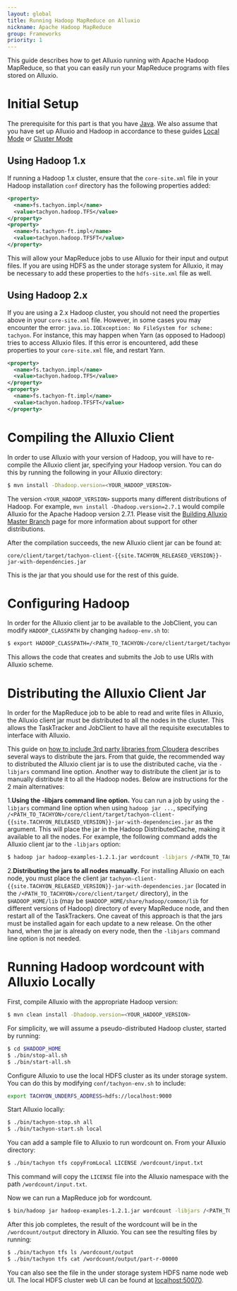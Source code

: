 ```yaml
---
layout: global
title: Running Hadoop MapReduce on Alluxio
nickname: Apache Hadoop MapReduce
group: Frameworks
priority: 1
---
```


This guide describes how to get Alluxio running with Apache Hadoop MapReduce, so that you can easily
run your MapReduce programs with files stored on Alluxio.

# Initial Setup

The prerequisite for this part is that you have [Java](Java-Setup.html). We also assume that you have 
set up Alluxio and Hadoop in accordance to these guides [Local Mode](Running-Alluxio-Locally.html) or
[Cluster Mode](Running-Alluxio-on-a-Cluster.html)

## Using Hadoop 1.x

If running a Hadoop 1.x cluster, ensure that the `core-site.xml` file in your Hadoop installation
`conf` directory has the following properties added:

```xml
<property>
  <name>fs.tachyon.impl</name>
  <value>tachyon.hadoop.TFS</value>
</property>
<property>
  <name>fs.tachyon-ft.impl</name>
  <value>tachyon.hadoop.TFSFT</value>
</property>
```

This will allow your MapReduce jobs to use Alluxio for their input and output files. If you are
using HDFS as the under storage system for Alluxio, it may be necessary to add these properties to
the `hdfs-site.xml` file as well.

## Using Hadoop 2.x

If you are using a 2.x Hadoop cluster, you should not need the properties above in your
`core-site.xml` file. However, in some cases you may encounter the error:
`java.io.IOException: No FileSystem for scheme: tachyon`. For instance, this may happen when Yarn 
(as opposed to Hadoop) tries to access Alluxio files. If this error is encountered, add these 
properties to your `core-site.xml` file, and restart Yarn.

```xml
<property>
  <name>fs.tachyon.impl</name>
  <value>tachyon.hadoop.TFS</value>
</property>
<property>
  <name>fs.tachyon-ft.impl</name>
  <value>tachyon.hadoop.TFSFT</value>
</property>
```

# Compiling the Alluxio Client

In order to use Alluxio with your version of Hadoop, you will have to re-compile the Alluxio client
jar, specifying your Hadoop version. You can do this by running the following in your Alluxio
directory:

```bash
$ mvn install -Dhadoop.version=<YOUR_HADOOP_VERSION>
```

The version `<YOUR_HADOOP_VERSION>` supports many different distributions of Hadoop. For example,
`mvn install -Dhadoop.version=2.7.1` would compile Alluxio for the Apache Hadoop version 2.7.1.
Please visit the
[Building Alluxio Master Branch](Building-Alluxio-Master-Branch.html#distro-support) page for more
information about support for other distributions.

After the compilation succeeds, the new Alluxio client jar can be found at:

    core/client/target/tachyon-client-{{site.TACHYON_RELEASED_VERSION}}-jar-with-dependencies.jar

This is the jar that you should use for the rest of this guide.

# Configuring Hadoop

In order for the Alluxio client jar to be available to the JobClient, you can modify
`HADOOP_CLASSPATH` by changing `hadoop-env.sh` to:

```bash
$ export HADOOP_CLASSPATH=/<PATH_TO_TACHYON>/core/client/target/tachyon-client-{{site.TACHYON_RELEASED_VERSION}}-jar-with-dependencies.jar
```

This allows the code that creates and submits the Job to use URIs with Alluxio scheme.

# Distributing the Alluxio Client Jar

In order for the MapReduce job to be able to read and write files in Alluxio, the Alluxio client jar
must be distributed to all the nodes in the cluster. This allows the TaskTracker and JobClient to
have all the requisite executables to interface with Alluxio.

This guide on
[how to include 3rd party libraries from Cloudera](http://blog.cloudera.com/blog/2011/01/how-to-include-third-party-libraries-in-your-map-reduce-job/)
describes several ways to distribute the jars. From that guide, the recommended way to distributed
the Alluxio client jar is to use the distributed cache, via the `-libjars` command line option.
Another way to distribute the client jar is to manually distribute it to all the Hadoop nodes.
Below are instructions for the 2 main alternatives:

1.**Using the -libjars command line option.**
You can run a job by using the `-libjars` command line option when using `hadoop jar ...`, 
specifying
`/<PATH_TO_TACHYON>/core/client/target/tachyon-client-{{site.TACHYON_RELEASED_VERSION}}-jar-with-dependencies.jar`
as the argument. This will place the jar in the Hadoop DistributedCache, making it available to all
the nodes. For example, the following command adds the Alluxio client jar to the `-libjars` option:

```bash
$ hadoop jar hadoop-examples-1.2.1.jar wordcount -libjars /<PATH_TO_TACHYON>/core/client/target/tachyon-client-{{site.TACHYON_RELEASED_VERSION}}-jar-with-dependencies.jar <INPUT FILES> <OUTPUT DIRECTORY>`
```

2.**Distributing the jars to all nodes manually.**
For installing Alluxio on each node, you must place the client jar
`tachyon-client-{{site.TACHYON_RELEASED_VERSION}}-jar-with-dependencies.jar`
(located in the `/<PATH_TO_TACHYON>/core/client/target/` directory), in the `$HADOOP_HOME/lib`
(may be `$HADOOP_HOME/share/hadoop/common/lib` for different versions of Hadoop) directory of every
MapReduce node, and then restart all of the TaskTrackers. One caveat of this approach is that the
jars must be installed again for each update to a new release. On the other hand, when the jar is 
already on every node, then the `-libjars` command line option is not needed.

# Running Hadoop wordcount with Alluxio Locally

First, compile Alluxio with the appropriate Hadoop version:

```bash
$ mvn clean install -Dhadoop.version=<YOUR_HADOOP_VERSION>
```

For simplicity, we will assume a pseudo-distributed Hadoop cluster, started by running:

```bash
$ cd $HADOOP_HOME
$ ./bin/stop-all.sh
$ ./bin/start-all.sh
```

Configure Alluxio to use the local HDFS cluster as its under storage system. You can do this by
modifying `conf/tachyon-env.sh` to include:

```bash
export TACHYON_UNDERFS_ADDRESS=hdfs://localhost:9000
```

Start Alluxio locally:

```bash
$ ./bin/tachyon-stop.sh all
$ ./bin/tachyon-start.sh local
```

You can add a sample file to Alluxio to run wordcount on. From your Alluxio directory:

```bash
$ ./bin/tachyon tfs copyFromLocal LICENSE /wordcount/input.txt
```

This command will copy the `LICENSE` file into the Alluxio namespace with the path
`/wordcount/input.txt`.

Now we can run a MapReduce job for wordcount.

```bash
$ bin/hadoop jar hadoop-examples-1.2.1.jar wordcount -libjars /<PATH_TO_TACHYON>/core/client/target/tachyon-core-client-{{site.TACHYON_RELEASED_VERSION}}-jar-with-dependencies.jar -Dtachyon.user.file.understoragetype.default=SYNC_PERSIST tachyon://localhost:19998/wordcount/input.txt tachyon://localhost:19998/wordcount/output
```

After this job completes, the result of the wordcount will be in the `/wordcount/output` directory
in Alluxio. You can see the resulting files by running:

```bash
$ ./bin/tachyon tfs ls /wordcount/output
$ ./bin/tachyon tfs cat /wordcount/output/part-r-00000
```

You can also see the file in the under storage system HDFS name node web UI. The local HDFS cluster
web UI can be found at [localhost:50070](http://localhost:50070/).
